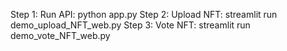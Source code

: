 Step 1: Run API:
python app.py
Step 2: Upload NFT:
streamlit run demo_upload_NFT_web.py
Step 3: Vote NFT:
streamlit run demo_vote_NFT_web.py
